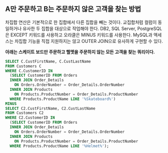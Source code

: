 ## A만 주문하고 B는 주문하지 않은 고객을 찾는 방법

차집합 연산은 기본적으로 한 집합에서 다른 집합을 빼는 것이다. 교집합처럼 컬럼이 동일하거나 유사한 두 집합을 대상으로 작업해야 한다. DB2, SQL Server, PostgreSQL은 EXCEPT 키워드를 사용하고 오라클은 MINUS 키워드를 사용한다. MySQL과 액세스는 차집합 기능을 직접 지원하지는 않고 OUTER JOIN으로 유사하게 구현할 수 있다. 

**아래는  스케이트 보드만 주문하고 헬멧을 주문하지 않는 모든 고객을 찾는 쿼리이다.**
```sql
SELECT C.CustFirstName, C.CustLastName
FROM Customers C
WHERE C.CustomerID IN
  (SELECT CustomerID FROM Orders
  INNER JOIN Order_Details
    ON Orders.OrderNumber = Order_Details.OrderNumber
  INNER JOIN Products
    ON Products.ProductNumber = Order_Details.ProductNumber
  WHERE Products.ProductName LIKE '%Skateboard%')
MINUS
SELECT C2.CustFirstName, C2.CustLastName
FROM Customers C2
WHERE C2.CustomerID IN
  (SELECT CustomerID FROM Orders
  INNER JOIN Order_Details
    ON Orders.OrderNumber = Order_Details.OrderNumber
  INNER JOIN Products
    ON Products.ProductNumber = Order_Details.ProductNumber
  WHERE Products.ProductName LIKE '%Helmet%');
```